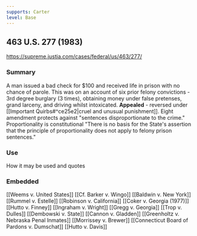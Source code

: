 ```yaml
---
supports: Carter
level: Base
---
```

## 463 U.S. 277 (1983)

https://supreme.justia.com/cases/federal/us/463/277/

### Summary

A man issued a bad check for $100 and received life in prison with no chance of parole.
This was on an account of six prior felony convictions - 3rd degree burglary (3 times), obtaining money under false pretenses, grand larceny, and driving whilst intoxicated.
**Appealed** - reversed under [[Important Quirbs#^ce25e2|cruel and unusual punishment]]. 
Eight amendment protects against "sentences disproportionate to the crime."
Proportionality is constitutional
"There is no basis for the State's assertion that the principle of proportionality does not apply to felony prison sentences."


### Use

How it may be used and quotes

### Embedded

[[Weems v. United States]]
[[Cf. Barker v. Wingo]]
[[Baldwin v. New York]]
[[Rummel v. Estelle]]
[[Robinson v. California]]
[[Coker v. Georgia (1977)]]
[[Hutto v. Finney]]
[[Ingraham v. Wright]]
[[Gregg v. Georgia]]
[[Trop v. Dulles]]
[[Dembowski v. State]]
[[Cannon v. Gladden]]
[[Greenholtz v. Nebraska Penal Inmates]]
[[Morrissey v. Brewer]]
[[Connecticut Board of Pardons v. Dumschat]]
[[Hutto v. Davis]]


